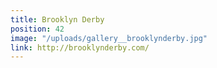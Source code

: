 ```yaml
---
title: Brooklyn Derby
position: 42
image: "/uploads/gallery__brooklynderby.jpg"
link: http://brooklynderby.com/
---
```


